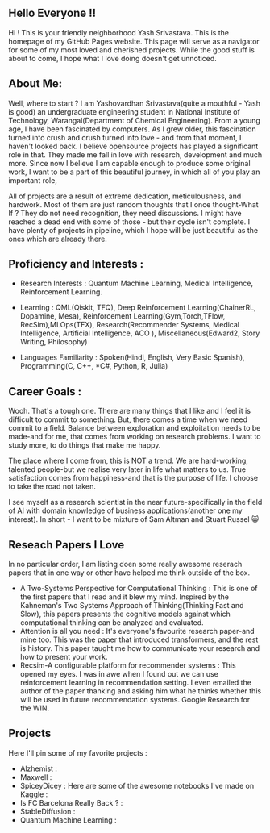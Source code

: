 ## Hello Everyone !! 
Hi ! This is your friendly neighborhood Yash Srivastava. This is the homepage of my GitHub Pages website. This page will serve as a navigator for some of my most loved and cherished projects. While the good stuff is about to come, I hope what I love doing doesn't get unnoticed. 


## About Me: 
Well, where to start ? I am Yashovardhan Srivastava(quite a mouthful - Yash is good) an undergraduate engineering student in National Institute of Technology, Warangal(Department of Chemical Engineering). From a young age, I have been fascinated by computers. As I grew older, this fascination turned into crush and crush turned into love - and from that moment, I haven't looked back. I believe opensource projects has played a significant role in that. They made me fall in love with research, development and much more. Since now I believe I am capable enough to produce some original work, I want to be a part of this beautiful journey, in which all of you play an important role,

All of projects are a result of extreme dedication, meticulousness, and hardwork. Most of them are just random thoughts that I once thought-What If ?
They do not need recognition, they need discussions. I might have reached a dead end with some of those - but their cycle isn't complete. I have plenty of projects in pipeline, which I hope will be just beautiful as the ones which are already there.


## Proficiency and Interests :
- Research Interests : Quantum Machine Learning, Medical Intelligence, Reinforcement Learning.

- Learning : QML(Qiskit, TFQ), Deep Reinforcement Learning(ChainerRL, Dopamine, Mesa), Reinforcement Learning(Gym,Torch,TFlow, RecSim),MLOps(TFX), Research(Recommender Systems, Medical Intelligence, Artificial Intelligence, ACO ), Miscellaneous(Edward2, Story Writing, Philosophy)

- Languages Familiarity :  Spoken(Hindi, English, Very Basic Spanish), Programming(C, C++, *C#, Python, R, Julia)

## Career Goals : 
Wooh. That's a tough one. There are many things that I like and I feel it is difficult to commit to something. But, there comes a time when we need commit to a field. Balance between exploration and exploitation needs to be made-and for me, that comes from working on research problems. I want to study more, to do things that make me happy.

The place where I come from, this is NOT a trend. We are hard-working, talented people-but we realise very later in life what matters to us. True satisfaction comes from happiness-and that is the purpose of life. I choose to take the road not taken.

I see myself as a research scientist in the near future-specifically in the field of AI with domain knowledge of business applications(another one my interest). In short - I want to be mixture of Sam Altman and Stuart Russel 😺    

## Reseach Papers I Love
In no particular order, I am listing doen some really awesome reserach papers that in one way or other have helped me think outside of the box.
  - A Two-Systems Perspective for Computational Thinking : This is one of the first papers that I read and it blew my mind. Inspired by the Kahneman's Two Systems Approach of Thinking(Thinking Fast and Slow), this papers presents the cognitive models against which computational thinking can be analyzed and evaluated.
  - Attention is all you need : It's everyone's favourite research paper-and mine too. This was the paper that introduced transformers, and the rest is history. This paper taught me how to communicate your research and how to present your work.
  - Recsim-A configurable platform for recommender systems : This opened my eyes. I was in awe when I found out we can use reinforcement learning in recommendation setting. I even emailed the author of the paper thanking and asking him what he thinks whether this will be used in future recommendation systems. Google Research for the WIN.      

## Projects
Here I'll pin some of my favorite projects :
  - Alzhemist :
  - Maxwell :
  - SpiceyDicey :
Here are some of the awesome notebooks I've made on Kaggle :
  - Is FC Barcelona Really Back ? :
  - StableDiffusion : 
  - Quantum Machine Learning :


